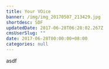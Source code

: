```yaml
---
title: Your VOice
banner: /img/img_20170507_213429.jpg
shortdesc: SDF
updatedDate: 2017-06-28T06:28:02.267Z
cmsUserSlug: ""
date: 2017-06-28T00:00:00+08:00
categories: null
---
```


asdf